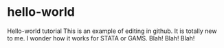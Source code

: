 # hello-world
Hello-world tutorial
This is an example of editing in github.  It is totally new to me.  I wonder how it works for STATA or GAMS.
Blah! Blah! Blah!
